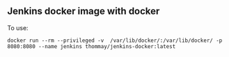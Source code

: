 ## Jenkins docker image with docker

To use:
```
docker run --rm --privileged -v  /var/lib/docker/:/var/lib/docker/ -p 8080:8080 --name jenkins thommay/jenkins-docker:latest
```
